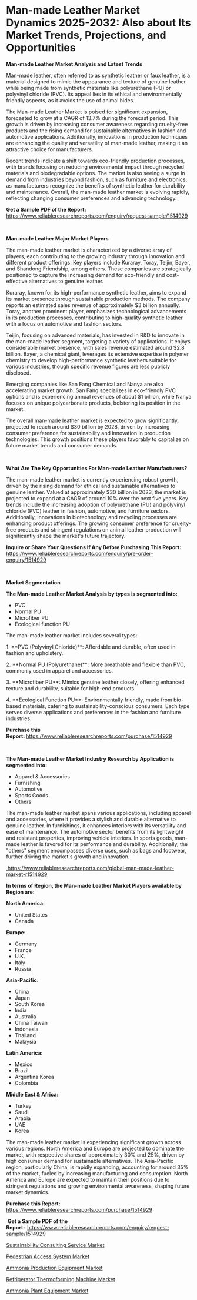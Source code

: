 <p><h1>Man-made Leather Market Dynamics 2025-2032: Also about Its Market Trends, Projections, and Opportunities</h1></p><p><strong>Man-made Leather Market Analysis and Latest Trends</strong></p>
<p><p>Man-made leather, often referred to as synthetic leather or faux leather, is a material designed to mimic the appearance and texture of genuine leather while being made from synthetic materials like polyurethane (PU) or polyvinyl chloride (PVC). Its appeal lies in its ethical and environmentally friendly aspects, as it avoids the use of animal hides.</p><p>The Man-made Leather Market is poised for significant expansion, forecasted to grow at a CAGR of 13.7% during the forecast period. This growth is driven by increasing consumer awareness regarding cruelty-free products and the rising demand for sustainable alternatives in fashion and automotive applications. Additionally, innovations in production techniques are enhancing the quality and versatility of man-made leather, making it an attractive choice for manufacturers.</p><p>Recent trends indicate a shift towards eco-friendly production processes, with brands focusing on reducing environmental impact through recycled materials and biodegradable options. The market is also seeing a surge in demand from industries beyond fashion, such as furniture and electronics, as manufacturers recognize the benefits of synthetic leather for durability and maintenance. Overall, the man-made leather market is evolving rapidly, reflecting changing consumer preferences and advancing technology.</p></p>
<p><strong>Get a Sample PDF of the Report:&nbsp;</strong> <a href="https://www.reliableresearchreports.com/enquiry/request-sample/1514929?utm_campaign=12&utm_medium=2&utm_source=Github&utm_content=ia&utm_term=29032025&utm_id=man-made-leather">https://www.reliableresearchreports.com/enquiry/request-sample/1514929</a></p>
<p>&nbsp;</p>
<p><strong>Man-made Leather Major Market Players</strong></p>
<p><p>The man-made leather market is characterized by a diverse array of players, each contributing to the growing industry through innovation and different product offerings. Key players include Kuraray, Toray, Teijin, Bayer, and Shandong Friendship, among others. These companies are strategically positioned to capture the increasing demand for eco-friendly and cost-effective alternatives to genuine leather.</p><p>Kuraray, known for its high-performance synthetic leather, aims to expand its market presence through sustainable production methods. The company reports an estimated sales revenue of approximately $3 billion annually. Toray, another prominent player, emphasizes technological advancements in its production processes, contributing to high-quality synthetic leather with a focus on automotive and fashion sectors.</p><p>Teijin, focusing on advanced materials, has invested in R&D to innovate in the man-made leather segment, targeting a variety of applications. It enjoys considerable market presence, with sales revenue estimated around $2.8 billion. Bayer, a chemical giant, leverages its extensive expertise in polymer chemistry to develop high-performance synthetic leathers suitable for various industries, though specific revenue figures are less publicly disclosed.</p><p>Emerging companies like San Fang Chemical and Nanya are also accelerating market growth. San Fang specializes in eco-friendly PVC options and is experiencing annual revenues of about $1 billion, while Nanya focuses on unique polycarbonate products, bolstering its position in the market.</p><p>The overall man-made leather market is expected to grow significantly, projected to reach around $30 billion by 2028, driven by increasing consumer preference for sustainability and innovation in production technologies. This growth positions these players favorably to capitalize on future market trends and consumer demands.</p></p>
<p>&nbsp;</p>
<p><strong>What Are The Key Opportunities For Man-made Leather Manufacturers?</strong></p>
<p><p>The man-made leather market is currently experiencing robust growth, driven by the rising demand for ethical and sustainable alternatives to genuine leather. Valued at approximately $30 billion in 2023, the market is projected to expand at a CAGR of around 10% over the next five years. Key trends include the increasing adoption of polyurethane (PU) and polyvinyl chloride (PVC) leather in fashion, automotive, and furniture sectors. Additionally, innovations in biotechnology and recycling processes are enhancing product offerings. The growing consumer preference for cruelty-free products and stringent regulations on animal leather production will significantly shape the market's future trajectory.</p></p>
<p><strong>Inquire or Share Your Questions If Any Before Purchasing This Report:</strong> <a href="https://www.reliableresearchreports.com/enquiry/pre-order-enquiry/1514929?utm_campaign=12&utm_medium=2&utm_source=Github&utm_content=ia&utm_term=29032025&utm_id=man-made-leather">https://www.reliableresearchreports.com/enquiry/pre-order-enquiry/1514929</a></p>
<p>&nbsp;</p>
<p><strong>Market Segmentation</strong></p>
<p><strong>The Man-made Leather Market Analysis by types is segmented into:</strong></p>
<p><ul><li>PVC</li><li>Normal PU</li><li>Microfiber PU</li><li>Ecological function PU</li></ul></p>
<p><p>The man-made leather market includes several types: </p><p>1. **PVC (Polyvinyl Chloride)**: Affordable and durable, often used in fashion and upholstery.</p><p>  </p><p>2. **Normal PU (Polyurethane)**: More breathable and flexible than PVC, commonly used in apparel and accessories.</p><p>3. **Microfiber PU**: Mimics genuine leather closely, offering enhanced texture and durability, suitable for high-end products.</p><p>4. **Ecological Function PU**: Environmentally friendly, made from bio-based materials, catering to sustainability-conscious consumers. Each type serves diverse applications and preferences in the fashion and furniture industries.</p></p>
<p><strong>Purchase this Report:&nbsp;</strong><a href="https://www.reliableresearchreports.com/purchase/1514929?utm_campaign=12&utm_medium=2&utm_source=Github&utm_content=ia&utm_term=29032025&utm_id=man-made-leather">https://www.reliableresearchreports.com/purchase/1514929</a></p>
<p>&nbsp;</p>
<p><strong>The Man-made Leather Market Industry Research by Application is segmented into:</strong></p>
<p><ul><li>Apparel & Accessories</li><li>Furnishing</li><li>Automotive</li><li>Sports Goods</li><li>Others</li></ul></p>
<p><p>The man-made leather market spans various applications, including apparel and accessories, where it provides a stylish and durable alternative to genuine leather. In furnishings, it enhances interiors with its versatility and ease of maintenance. The automotive sector benefits from its lightweight and resistant properties, improving vehicle interiors. In sports goods, man-made leather is favored for its performance and durability. Additionally, the "others" segment encompasses diverse uses, such as bags and footwear, further driving the market's growth and innovation.</p></p>
<p><a href="https://www.reliableresearchreports.com/global-man-made-leather-market-r1514929?utm_campaign=12&utm_medium=2&utm_source=Github&utm_content=ia&utm_term=29032025&utm_id=man-made-leather">&nbsp;https://www.reliableresearchreports.com/global-man-made-leather-market-r1514929</a></p>
<p><strong>In terms of Region, the Man-made Leather Market Players available by Region are:</strong></p>
<p>
    <p> <strong> North America: </strong>
        <ul>
            <li>United States</li>
            <li>Canada</li>
        </ul>
        </p> 
    <p> <strong> Europe: </strong>
        <ul>
            <li>Germany</li>
            <li>France</li>
            <li>U.K.</li>
            <li>Italy</li>
            <li>Russia</li>
        </ul>
        </p> 
    <p> <strong> Asia-Pacific: </strong>
        <ul>
            <li>China</li>
            <li>Japan</li>
            <li>South Korea</li>
            <li>India</li>
            <li>Australia</li>
            <li>China Taiwan</li>
            <li>Indonesia</li>
            <li>Thailand</li>
            <li>Malaysia</li>
        </ul>
        </p> 
    <p> <strong> Latin America: </strong>
        <ul>
            <li>Mexico</li>
            <li>Brazil</li>
            <li>Argentina Korea</li>
            <li>Colombia</li>
        </ul>
        </p> 
    <p> <strong> Middle East & Africa: </strong>
        <ul>
            <li>Turkey</li>
            <li>Saudi</li>
            <li>Arabia</li>
            <li>UAE</li>
            <li>Korea</li>
        </ul>
    </p>
    </p>
<p><p>The man-made leather market is experiencing significant growth across various regions. North America and Europe are projected to dominate the market, with respective shares of approximately 30% and 25%, driven by high consumer demand for sustainable alternatives. The Asia-Pacific region, particularly China, is rapidly expanding, accounting for around 35% of the market, fueled by increasing manufacturing and consumption. North America and Europe are expected to maintain their positions due to stringent regulations and growing environmental awareness, shaping future market dynamics.</p></p>
<p><strong>Purchase this Report: </strong><a href="https://www.reliableresearchreports.com/purchase/1514929?utm_campaign=12&utm_medium=2&utm_source=Github&utm_content=ia&utm_term=29032025&utm_id=man-made-leather">https://www.reliableresearchreports.com/purchase/1514929</a></p>
<p>&nbsp;<strong>Get a Sample PDF of the Report:&nbsp;&nbsp;</strong><a href="https://www.reliableresearchreports.com/enquiry/request-sample/1514929?utm_campaign=12&utm_medium=2&utm_source=Github&utm_content=ia&utm_term=29032025&utm_id=man-made-leather">https://www.reliableresearchreports.com/enquiry/request-sample/1514929</a></p>
<p><strong></strong></p>
<p><p><a href="https://github.com/seemagarbeha/Market-Research-Report-List-1/blob/main/sustainability-consulting-service-market.md?utm_campaign=12&utm_medium=2&utm_source=Github&utm_content=ia&utm_term=29032025&utm_id=man-made-leather">Sustainability Consulting Service Market</a></p><p><a href="https://github.com/mafeasavzal/Market-Research-Report-List-1/blob/main/pedestrian-access-system-market.md?utm_campaign=12&utm_medium=2&utm_source=Github&utm_content=ia&utm_term=29032025&utm_id=man-made-leather">Pedestrian Access System Market</a></p><p><a href="https://github.com/sarialahipff/Market-Research-Report-List-1/blob/main/ammonia-production-equipment-market.md?utm_campaign=12&utm_medium=2&utm_source=Github&utm_content=ia&utm_term=29032025&utm_id=man-made-leather">Ammonia Production Equipment Market</a></p><p><a href="https://github.com/gorbaicodaro/Market-Research-Report-List-1/blob/main/refrigerator-thermoforming-machine-market.md?utm_campaign=12&utm_medium=2&utm_source=Github&utm_content=ia&utm_term=29032025&utm_id=man-made-leather">Refrigerator Thermoforming Machine Market</a></p><p><a href="https://github.com/edderkoliso1/Market-Research-Report-List-1/blob/main/ammonia-plant-equipment-market.md?utm_campaign=12&utm_medium=2&utm_source=Github&utm_content=ia&utm_term=29032025&utm_id=man-made-leather">Ammonia Plant Equipment Market</a></p></p>
